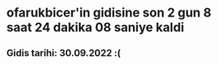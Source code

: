 # ofarukbicer'in gidisine son 2 gun 8 saat 24 dakika 08 saniye kaldi

## Gidis tarihi: 30.09.2022 :(